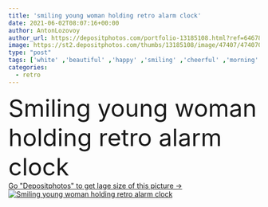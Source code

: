 ```yaml
---
title: 'smiling young woman holding retro alarm clock'
date: 2021-06-02T08:07:16+00:00
author: AntonLozovoy
author_url: https://depositphotos.com/portfolio-13185108.html?ref=64678756
image: https://st2.depositphotos.com/thumbs/13185108/image/47407/474070180/api_thumb_450.jpg?forcejpeg=true
type: "post"
tags: ['white' ,'beautiful' ,'happy' ,'smiling' ,'cheerful' ,'morning' ,'caucasian' ,'retro' ,'vintage' ,'bed' ,'blanket' ,'time' ,'emotion' ,'lying' ,'rest' ,'relax' ,'home' ,'hold' ,'woman' ,'sound' ,'curly' ,'joyful' ,'indoors' ,'attractive' ,'comfort' ,'positive' ,'bedroom' ,'pleased' ,'bedding' ,'awake' ,'comfy' ,'copy space' ,'one person' ,'wake up' ,'young adult' ,'Alarm clock' ,'turn off' ]
categories: 
  - retro
---
```

<div aling="center">
            <font size="60"> Smiling young woman holding retro alarm clock</font>   
</div>
<div>
    <a href='https://st2.depositphotos.com/thumbs/13185108/image/47407/474070180/api_thumb_450.jpg?forcejpeg=true?ref=64678756' target=_blank > Go "Depositphotos" to get lage size of this picture ->
        <img href='https://st2.depositphotos.com/thumbs/13185108/image/47407/474070180/api_thumb_450.jpg?forcejpeg=true?ref=64678756' src='https://st2.depositphotos.com/13185108/47407/i/950/depositphotos_474070180-stock-photo-smiling-young-woman-holding-retro.jpg?forcejpeg=true' alt='Smiling young woman holding retro alarm clock' >
    </a>
</div>
